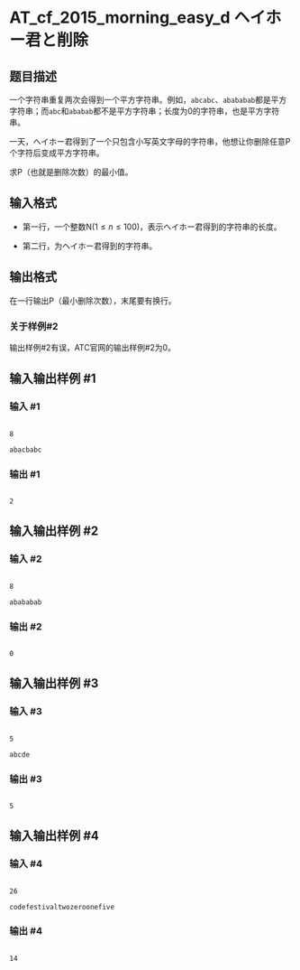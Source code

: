 # AT_cf_2015_morning_easy_d ヘイホー君と削除

## 题目描述

一个字符串重复两次会得到一个平方字符串。例如，`abcabc`、`abababab`都是平方字符串；而`abc`和`ababab`都不是平方字符串；长度为0的字符串，也是平方字符串。

一天，ヘイホー君得到了一个只包含小写英文字母的字符串，他想让你删除任意P个字符后变成平方字符串。

求P（也就是删除次数）的最小值。

## 输入格式

- 第一行，一个整数N($1 \leq n \leq 100$)，表示ヘイホー君得到的字符串的长度。

- 第二行，为ヘイホー君得到的字符串。

## 输出格式

在一行输出P（最小删除次数），末尾要有换行。

### 关于样例#2

输出样例#2有误，ATC官网的输出样例#2为0。

## 输入输出样例 #1

### 输入 #1

```
8
abacbabc
```

### 输出 #1

```
2
```

## 输入输出样例 #2

### 输入 #2

```
8
abababab
```

### 输出 #2

```
0
```

## 输入输出样例 #3

### 输入 #3

```
5
abcde
```

### 输出 #3

```
5
```

## 输入输出样例 #4

### 输入 #4

```
26
codefestivaltwozeroonefive
```

### 输出 #4

```
14
```